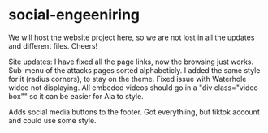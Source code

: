 # social-engeeniring
We will host the website project here, so we are not lost in all the updates and different files. 
Cheers!


Site updates: I have fixed all the page links, now the browsing just works. Sub-menu of the attacks pages sorted alphabeticly. I added the same style for it (radius corners), to stay on the theme. Fixed issue with Waterhole wideo not displaying. All embeded videos should go in a "div class="video box"" so it can be easier for Ala to style. 
  
Adds social media buttons to the footer. Got everythiing, but tiktok account and could use some style.
